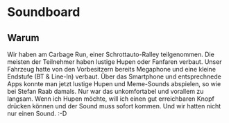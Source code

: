 # Soundboard

## Warum

Wir haben am Carbage Run, einer Schrottauto-Ralley teilgenommen. Die meisten der Teilnehmer haben lustige Hupen oder Fanfaren verbaut. Unser Fahrzeug hatte von den Vorbesitzern bereits Megaphone und eine kleine Endstufe (BT & Line-In) verbaut. Über das Smartphone und entsprechnede Apps konnte man jetzt lustige Hupen und Meme-Sounds abspielen, so wie bei Stefan Raab damals. 
Nur war das unkomfortabel und vorallem zu langsam. Wenn ich Hupen möchte, will ich einen gut erreichbaren Knopf drücken können und der Sound muss sofort kommen. 
Und wir hatten nicht nur einen Sound. :-D

